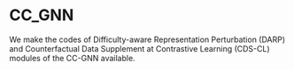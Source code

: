 # CC_GNN

We make the codes of Difficulty-aware Representation Perturbation (DARP) and Counterfactual Data Supplement at Contrastive Learning (CDS-CL) modules of the CC-GNN available.  